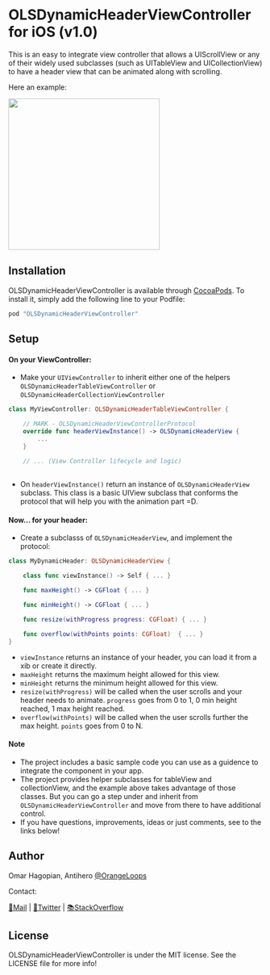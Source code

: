 # OLSDynamicHeaderViewController for iOS (v1.0)

This is an easy to integrate view controller that allows a UIScrollView or any of their widely used subclasses (such as UITableView and UICollectionView) to have a header view that can be animated along with scrolling.

Here an example:

<img src="./Resources/OLSDynamicHeaderDemo.gif" width="300">

## Installation

OLSDynamicHeaderViewController is available through [CocoaPods](http://cocoapods.org). To install
it, simply add the following line to your Podfile:

```ruby
pod "OLSDynamicHeaderViewController"
```

## Setup

#### On your ViewController:
* Make your `UIViewController` to inherit either one of the helpers `OLSDynamicHeaderTableViewController` or `OLSDynamicHeaderCollectionViewController`

```swift
class MyViewController: OLSDynamicHeaderTableViewController {

    // MARK - OLSDynamicHeaderViewControllerProtocol
    override func headerViewInstance() -> OLSDynamicHeaderView {
        ...
    }
    
    // ... (View Controller lifecycle and logic)
    
```

* On `headerViewInstance()` return an instance of `OLSDynamicHeaderView` subclass. This class is a basic UIView subclass that conforms the protocol that will help you with the animation part =D. 

#### Now... for your header:
* Create a subclasss of `OLSDynamicHeaderView`, and implement the protocol:
```swift
class MyDynamicHeader: OLSDynamicHeaderView {

    class func viewInstance() -> Self { ... }

    func maxHeight() -> CGFloat { ... }

    func minHeight() -> CGFloat { ... }

    func resize(withProgress progress: CGFloat) { ... }

    func overflow(withPoints points: CGFloat)  { ... }
}
```
* `viewInstance` returns an instance of your header, you can load it from a xib or create it directly.
* `maxHeight` returns the maximum height allowed for this view.
* `minHeight` returns the minimum height allowed for this view.
* `resize(withProgress)` will be called when the user scrolls and your header needs to animate. `progress` goes from 0 to 1, 0 min height reached, 1 max height reached.
* `overflow(withPoints)` will be called when the user scrolls further the max height. `points` goes from 0 to N.

#### Note
* The project includes a basic sample code you can use as a guidence to integrate the component in your app.
* The project provides helper subclasses for tableView and collectionView, and the example above takes advantage of those classes. But you can go a step under and inherit from `OLSDynamicHeaderViewController` and move from there to have additional control.
* If you have questions, improvements, ideas or just comments, see to the links below!

## Author

Omar Hagopian, Antihero [@OrangeLoops](http://orangeloops.com)

Contact:

[📨Mail](ohagopian@orangeloops.com) | [🐥Twitter](https://twitter.com/orangeloopsinc) | [📚StackOverflow](https://stackoverflow.com/users/219777/omer)

## License

OLSDynamicHeaderViewController is under the MIT license. See the LICENSE file for more info!
